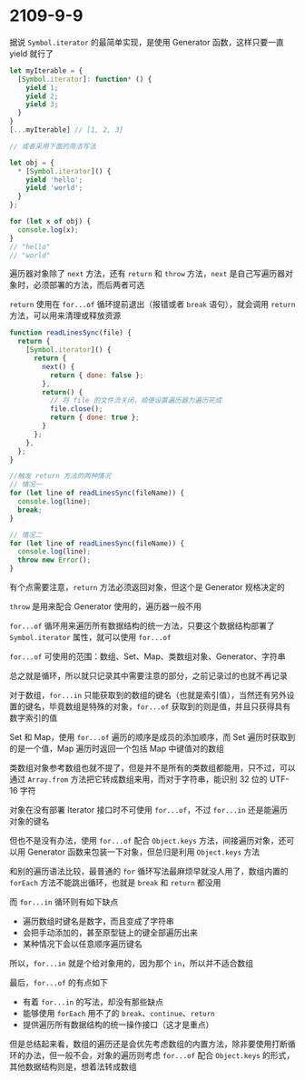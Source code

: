 # 2109-9-9

据说 `Symbol.iterator` 的最简单实现，是使用 Generator 函数，这样只要一直 yield 就行了

```JavaScript
let myIterable = {
  [Symbol.iterator]: function* () {
    yield 1;
    yield 2;
    yield 3;
  }
}
[...myIterable] // [1, 2, 3]

// 或者采用下面的简洁写法

let obj = {
  * [Symbol.iterator]() {
    yield 'hello';
    yield 'world';
  }
};

for (let x of obj) {
  console.log(x);
}
// "hello"
// "world"
```

遍历器对象除了 `next` 方法，还有 `return` 和 `throw` 方法，`next` 是自己写遍历器对象时，必须部署的方法，而后两者可选

`return` 使用在 `for...of` 循环提前退出（报错或者 `break` 语句），就会调用 `return` 方法，可以用来清理或释放资源

```JavaScript
function readLinesSync(file) {
  return {
    [Symbol.iterator]() {
      return {
        next() {
          return { done: false };
        },
        return() {
          // 将 file 的文件流关闭，顺便设置遍历器为遍历完成
          file.close();
          return { done: true };
        }
      };
    },
  };
}

//触发 return 方法的两种情况
// 情况一
for (let line of readLinesSync(fileName)) {
  console.log(line);
  break;
}

// 情况二
for (let line of readLinesSync(fileName)) {
  console.log(line);
  throw new Error();
}
```

有个点需要注意，`return` 方法必须返回对象，但这个是 Generator 规格决定的

`throw` 是用来配合 Generator 使用的，遍历器一般不用

`for...of` 循环用来遍历所有数据结构的统一方法，只要这个数据结构部署了 `Symbol.iterator` 属性，就可以使用 `for...of`

`for...of` 可使用的范围：数组、Set、Map、类数组对象、Generator、字符串

总之就是循环，所以就只记录其中需要注意的部分，之前记录过的也就不再记录

对于数组，`for...in` 只能获取到的数组的键名（也就是索引值），当然还有另外设置的键名，毕竟数组是特殊的对象，`for...of` 获取到的则是值，并且只获得具有数字索引的值

Set 和 Map，使用 `for...of` 遍历的顺序是成员的添加顺序，而 Set 遍历时获取到的是一个值，Map 遍历时返回一个包括 Map 中键值对的数组

类数组对象参考数组也就不提了，但是并不是所有的类数组都能用，只不过，可以通过 `Array.from` 方法把它转成数组来用，而对于字符串，能识别 32 位的 UTF-16 字符

对象在没有部署 Iterator 接口时不可使用 `for...of`，不过 `for...in` 还是能遍历对象的键名

但也不是没有办法，使用 `for...of` 配合 `Object.keys` 方法，间接遍历对象，还可以用 Generator 函数来包装一下对象，但总归是利用 `Object.keys` 方法

和别的遍历语法比较，最普通的 `for` 循环写法最麻烦早就没人用了，数组内置的 `forEach` 方法不能跳出循环，也就是 `break` 和 `return` 都没用

而 `for...in` 循环则有如下缺点

- 遍历数组时键名是数字，而且变成了字符串
- 会把手动添加的，甚至原型链上的键全部遍历出来
- 某种情况下会以任意顺序遍历键名

所以，`for...in` 就是个给对象用的，因为那个 `in`，所以并不适合数组

最后，`for...of` 的有点如下

- 有着 `for...in` 的写法，却没有那些缺点
- 能够使用 `forEach` 用不了的 `break`、`continue`、`return`
- 提供遍历所有数据结构的统一操作接口（这才是重点）

但是总结起来看，数组的遍历还是会优先考虑数组的内置方法，除非要使用打断循环的办法，但一般不会，对象的遍历则考虑 `for...of` 配合 `Object.keys` 的形式，其他数据结构则是，想着法转成数组
